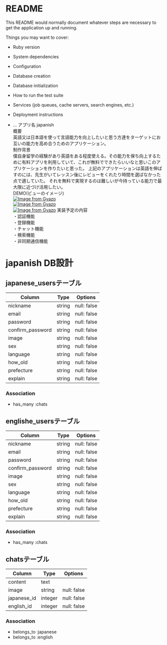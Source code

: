 # README

This README would normally document whatever steps are necessary to get the
application up and running.

Things you may want to cover:

* Ruby version

* System dependencies

* Configuration

* Database creation

* Database initialization

* How to run the test suite

* Services (job queues, cache servers, search engines, etc.)

* Deployment instructions

* ...
アプリ名  japanish<br>
概要<br>
英語又は日本語を使って言語能力を向上したいと思う方達をターゲットにお互いの能力を高め合うためのアプリケーション。<br>
制作背景<br>
僕自身留学の経験があり英語をある程度使える。その能力を保ち向上するために有料アプリを利用していて、これが無料でできたらいいなと思いこのアプリケーションを作りたいと思った。
上記のアプリケーションは英語を伸ばすのには、先生がいてレッスン後にレビューをくれたり時間を選ばなかった点で適していた。
それを無料で実現するのは難しいが今持っている能力で最大限に近づけ活用したい。<br>
DEMO(ビューのイメージ)<br>
[![Image from Gyazo](https://i.gyazo.com/d725ed31daab1260599afab5bc40d946.png)](https://gyazo.com/d725ed31daab1260599afab5bc40d946)<br>
[![Image from Gyazo](https://i.gyazo.com/f5c4d833b6a2903dd3d4b35552c9a6f8.png)](https://gyazo.com/f5c4d833b6a2903dd3d4b35552c9a6f8)<br>
[![Image from Gyazo](https://i.gyazo.com/fb5daaaed8cdae62af45afcc1107ee1a.png)](https://gyazo.com/fb5daaaed8cdae62af45afcc1107ee1a)
実装予定の内容<br>
・認証機能<br>
・登録機能<br>
・チャット機能<br>
・検索機能<br>
・非同期通信機能<br>
# japanish DB設計
## japanese_usersテーブル
|Column|Type|Options|
|------|----|-------|
|nickname|string|null: false|
|email|string|null: false|
|password|string|null: false|
|confirm_password|string|null: false|
|image|string|null: false|
|sex|string|null: false|
|language|string|null: false|
|how_old|string|null: false|
|prefecture|string|null: false|
|explain|string|null: false|
### Association
- has_many :chats

## englishe_usersテーブル
|Column|Type|Options|
|------|----|-------|
|nickname|string|null: false|
|email|string|null: false|
|password|string|null: false|
|confirm_password|string|null: false|
|image|string|null: false|
|sex|string|null: false|
|language|string|null: false|
|how_old|string|null: false|
|prefecture|string|null: false|
|explain|string|null: false|
### Association
- has_many :chats


## chatsテーブル
|Column|Type|Options|
|------|----|-------|
|content|text||
|image|string|null: false|
|japanese_id|integer|null: false|
|english_id|integer|null: false|
### Association
- belongs_to :japanese
- belongs_to :english
